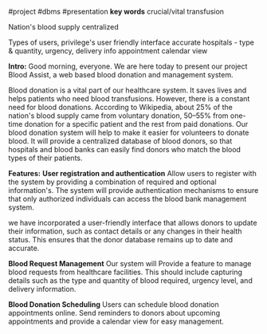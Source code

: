 #project #dbms #presentation
**key words**
crucial/vital
transfusion

Nation's blood supply
centralized

Types of users, privilege's
user friendly interface
accurate
hospitals - type & quantity, urgency, delivery info
appointment
calendar view

**Intro:** Good morning, everyone. We are here today to present our project Blood Assist, a web based blood donation and management system.

Blood donation is a vital part of our healthcare system. It saves lives and helps patients who need blood transfusions. However, there is a constant need for blood donations. According to Wikipedia, about 25% of the nation's blood supply came from voluntary donation, 50–55% from one-time donation for a specific patient and the rest from paid donations. Our blood donation system will help to make it easier for volunteers to donate blood. It will provide a centralized database of blood donors, so that hospitals and blood banks can easily find donors who match the blood types of their patients.

**Features:** 
**User registration and authentication** 
Allow users to register with the system by providing a combination of required and optional information's. The system will provide authentication mechanisms to ensure that only authorized individuals can access the blood bank management system.

we have incorporated a user-friendly interface that allows donors to update their information, such as contact details or any changes in their health status. This ensures that the donor database remains up to date and accurate.

**Blood Request Management** 
Our system will Provide a feature to manage blood requests from healthcare facilities. This should include capturing details such as the type and quantity of blood required, urgency level, and delivery information.

**Blood Donation Scheduling**
Users can schedule blood donation appointments online. Send reminders to donors about upcoming appointments and provide a calendar view for easy management.